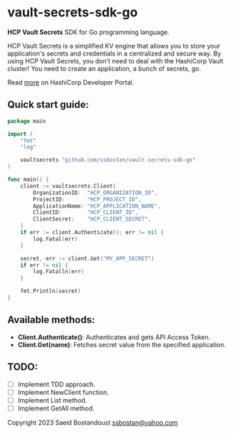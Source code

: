 # vault-secrets-sdk-go

**HCP Vault Secrets** SDK for Go programming language.

HCP Vault Secrets is a simplified KV engine that allows you to store your application's secrets and credentials in a centralized and secure way. By using HCP Vault Secrets, you don't need to deal with the HashiCorp Vault cluster! You need to create an application, a bunch of secrets, go.

Read [more](https://developer.hashicorp.com/vault/tutorials/hcp-vault-secrets-get-started) on HashiCorp Developer Portal.

## Quick start guide:

```go
package main

import (
	"fmt"
	"log"

	vaultsecrets "github.com/ssbostan/vault-secrets-sdk-go"
)

func main() {
	client := vaultsecrets.Client{
		OrganizationID:  "HCP_ORGANIZATION_ID",
		ProjectID:       "HCP_PROJECT_ID",
		ApplicationName: "HCP_APPLICATION_NAME",
		ClientID:        "HCP_CLIENT_ID",
		ClientSecret:    "HCP_CLIENT_SECRET",
	}
	if err := client.Authenticate(); err != nil {
		log.Fatal(err)
	}

	secret, err := client.Get("MY_APP_SECRET")
	if err != nil {
		log.Fatalln(err)
	}

	fmt.Println(secret)
}
```

## Available methods:

  - **Client.Authenticate()**: Authenticates and gets API Access Token.
  - **Client.Get(name)**: Fetches secret value from the specified application.

## TODO:

  - [ ] Implement TDD approach.
  - [ ] Implement NewClient function.
  - [ ] Implement List method.
  - [ ] Implement GetAll method.

Copyright 2023 Saeid Bostandoust <ssbostan@yahoo.com>
